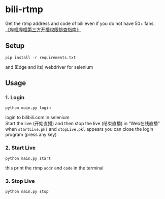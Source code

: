 # bili-rtmp

Get the rtmp address and code of bili even if you do not have 50+ fans.  
[《哔哩哔哩第三方开播权限排查指南》](https://www.bilibili.com/blackboard/activity-pSrb2KQb6G.html)

## Setup
```
pip install -r requirements.txt
```
and (Edge and its) webdriver for selenium

## Usage
### 1. Login
```
python main.py login
```
login to bilibili.com in selenium  
Start the live (开始直播) and then stop the live (结束直播) in “Web在线直播”  
when `startLive.pkl` and `stopLive.pkl` appears you can close the login program (press any key)

### 2. Start Live
```
python main.py start
```
this print the rtmp `addr` and `code` in the terminal

### 3. Stop Live
```
python main.py stop
```
